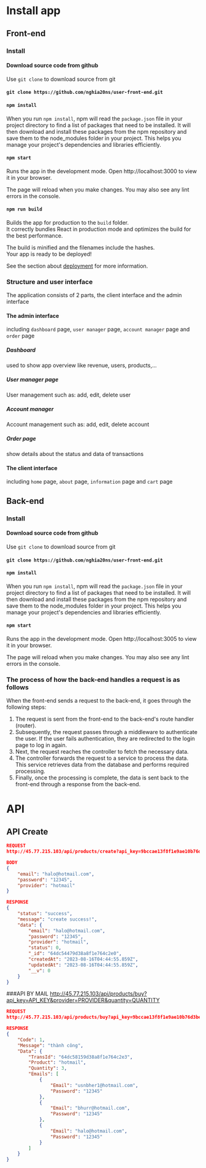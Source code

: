 # Install app
## Front-end
### Install
#### Download source code from github
Use `git clone` to download source from git
#### `git clone https://github.com/nghia20ns/user-front-end.git`

#### `npm install`
When you run `npm install`, npm will read the `package.json` file in your project directory to find a list of packages that need to be installed. It will then download and install these packages from the npm repository and save them to the node_modules folder in your project. This helps you manage your project's dependencies and libraries efficiently.

#### `npm start`
Runs the app in the development mode.
Open http://localhost:3000 to view it in your browser.

The page will reload when you make changes.
You may also see any lint errors in the console.


#### `npm run build`

Builds the app for production to the `build` folder.\
It correctly bundles React in production mode and optimizes the build for the best performance.

The build is minified and the filenames include the hashes.\
Your app is ready to be deployed!

See the section about [deployment](https://facebook.github.io/create-react-app/docs/deployment) for more information.

### Structure and user interface
The application consists of 2 parts, the client interface and the admin interface
#### The admin interface
including `dashboard` page, `user manager` page, `account manager` page and `order` page

##### Dashboard
used to show app overview like revenue, users, products,...
##### User manager page
User management such as: add, edit, delete user 
##### Account manager
Account management such as: add, edit, delete account 
##### Order page
show details about the status and data of transactions

#### The client interface
including `home` page, `about` page, `information` page and `cart` page

## Back-end
### Install
#### Download source code from github
Use `git clone` to download source from git
#### `git clone https://github.com/nghia20ns/user-front-end.git`

#### `npm install`
When you run `npm install`, npm will read the `package.json` file in your project directory to find a list of packages that need to be installed. It will then download and install these packages from the npm repository and save them to the node_modules folder in your project. This helps you manage your project's dependencies and libraries efficiently.

#### `npm start`
Runs the app in the development mode.
Open http://localhost:3005 to view it in your browser.

The page will reload when you make changes.
You may also see any lint errors in the console.
### The process of how the back-end handles a request is as follows
When the front-end sends a request to the back-end, it goes through the following steps:
1. The request is sent from the front-end to the back-end's route handler (router).
2. Subsequently, the request passes through a middleware to authenticate the user. If the user fails authentication, they are redirected to the login page to log in again.
3. Next, the request reaches the controller to fetch the necessary data.
4. The controller forwards the request to a service to process the data. This service retrieves data from the database and performs required processing.
5. Finally, once the processing is complete, the data is sent back to the front-end through a response from the back-end.
# API
## API Create

```json
REQUEST
http://45.77.215.103/api/products/create?api_key=9bccae13f8f1e9ae10b76d3befbfda1ae3e6f6e3

BODY 
{
    "email": "halo@hotmail.com",
    "password": "12345",
    "provider": "hotmail"
}
```

```json
RESPONSE
{
    "status": "success",
    "message": "create success!",
    "data": {
        "email": "halo@hotmail.com",
        "password": "12345",
        "provider": "hotmail",
        "status": 0,
        "_id": "64dc54479d38a8f1e764c2e0",
        "createdAt": "2023-08-16T04:44:55.859Z",
        "updatedAt": "2023-08-16T04:44:55.859Z",
        "__v": 0
    }
}
```
###API BY MAIL
http://45.77.215.103/api/products/buy?api_key=API_KEY&provider=PROVIDER&quantity=QUANTITY

```json
REQUEST
http://45.77.215.103/api/products/buy?api_key=9bccae13f8f1e9ae10b76d3befbfda1ae3e6f6e3&provider=hotmail&quantity=3
```
```json
RESPONSE
{
    "Code": 1,
    "Message": "thành công",
    "Data": {
        "TransId": "64dc58159d38a8f1e764c2e3",
        "Product": "hotmail",
        "Quantity": 3,
        "Emails": [
            {
                "Email": "usnbher1@hotmail.com",
                "Password": "12345"
            },
            {
                "Email": "bhurr@hotmail.com",
                "Password": "12345"
            },
            {
                "Email": "halo@hotmail.com",
                "Password": "12345"
            }
        ]
    }
}
```
